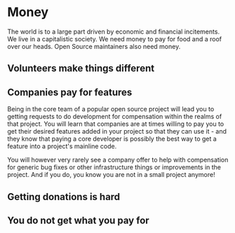 # Money

The world is to a large part driven by economic and financial incitements. We
live in a capitalistic society. We need money to pay for food and a roof over
our heads. Open Source maintainers also need money.

## Volunteers make things different

## Companies pay for features

 Being in the core team of a popular open source project will lead you to
 getting requests to do development for compensation within the realms of that
 project. You will learn that companies are at times willing to pay you to get
 their desired features added in your project so that they can use it - and
 they know that paying a core developer is possibly the best way to get a
 feature into a project's mainline code.

 You will however very rarely see a company offer to help with compensation
 for generic bug fixes or other infrastructure things or improvements in the
 project. And if you do, you know you are not in a small project anymore!

## Getting donations is hard

## You do not get what you pay for
